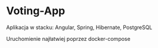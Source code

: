 # Voting-App

Aplikacja w stacku: Angular, Spring, Hibernate, PostgreSQL

Uruchomienie najłatwiej poprzez docker-compose
